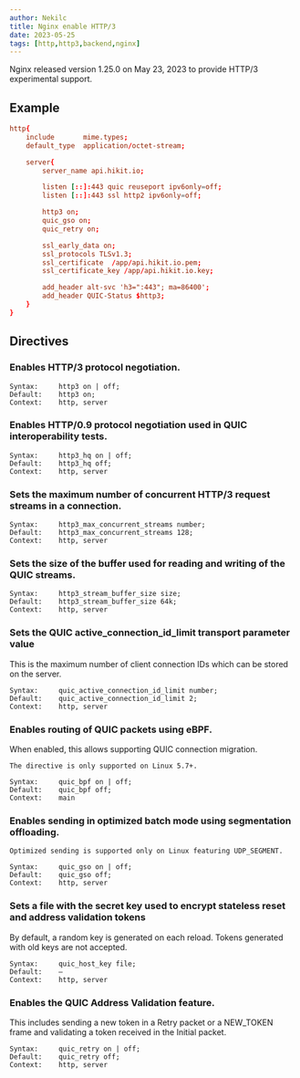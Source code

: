 ```yaml
---
author: Nekilc
title: Nginx enable HTTP/3 
date: 2023-05-25
tags: [http,http3,backend,nginx]
---
```


Nginx released version 1.25.0 on May 23, 2023 to provide HTTP/3 experimental support.

## Example

```conf
http{
    include       mime.types;
    default_type  application/octet-stream;

    server{
        server_name api.hikit.io;

        listen [::]:443 quic reuseport ipv6only=off;
        listen [::]:443 ssl http2 ipv6only=off;

        http3 on;
        quic_gso on;
        quic_retry on;

        ssl_early_data on;
        ssl_protocols TLSv1.3;
        ssl_certificate  /app/api.hikit.io.pem;
        ssl_certificate_key /app/api.hikit.io.key;

        add_header alt-svc 'h3=":443"; ma=86400';
        add_header QUIC-Status $http3;
    }
}
```

## Directives

### Enables HTTP/3 protocol negotiation.
    Syntax:	    http3 on | off;
    Default:	http3 on;
    Context:	http, server

### Enables HTTP/0.9 protocol negotiation used in QUIC interoperability tests.
    Syntax:	    http3_hq on | off;
    Default:	http3_hq off;
    Context:	http, server

### Sets the maximum number of concurrent HTTP/3 request streams in a connection.
    Syntax:	    http3_max_concurrent_streams number;
    Default:	http3_max_concurrent_streams 128;
    Context:	http, server

### Sets the size of the buffer used for reading and writing of the QUIC streams.
    Syntax:	    http3_stream_buffer_size size;
    Default:    http3_stream_buffer_size 64k;
    Context:	http, server

### Sets the QUIC active_connection_id_limit transport parameter value

This is the maximum number of client connection IDs which can be stored on the server.

    Syntax:	    quic_active_connection_id_limit number;
    Default:    quic_active_connection_id_limit 2;
    Context:	http, server

### Enables routing of QUIC packets using eBPF.

When enabled, this allows supporting QUIC connection migration.

`The directive is only supported on Linux 5.7+.`

    Syntax:	    quic_bpf on | off;
    Default:    quic_bpf off;
    Context:	main
 


### Enables sending in optimized batch mode using segmentation offloading.

`Optimized sending is supported only on Linux featuring UDP_SEGMENT.`

    Syntax:	    quic_gso on | off;
    Default:    quic_gso off;
    Context:	http, server

### Sets a file with the secret key used to encrypt stateless reset and address validation tokens

By default, a random key is generated on each reload. Tokens generated with old keys are not accepted.

    Syntax:	    quic_host_key file;
    Default:	—
    Context:	http, server

### Enables the QUIC Address Validation feature.

This includes sending a new token in a Retry packet or a NEW_TOKEN frame and validating a token received in the Initial packet.

    Syntax:	    quic_retry on | off;
    Default:	quic_retry off;
    Context:	http, server
